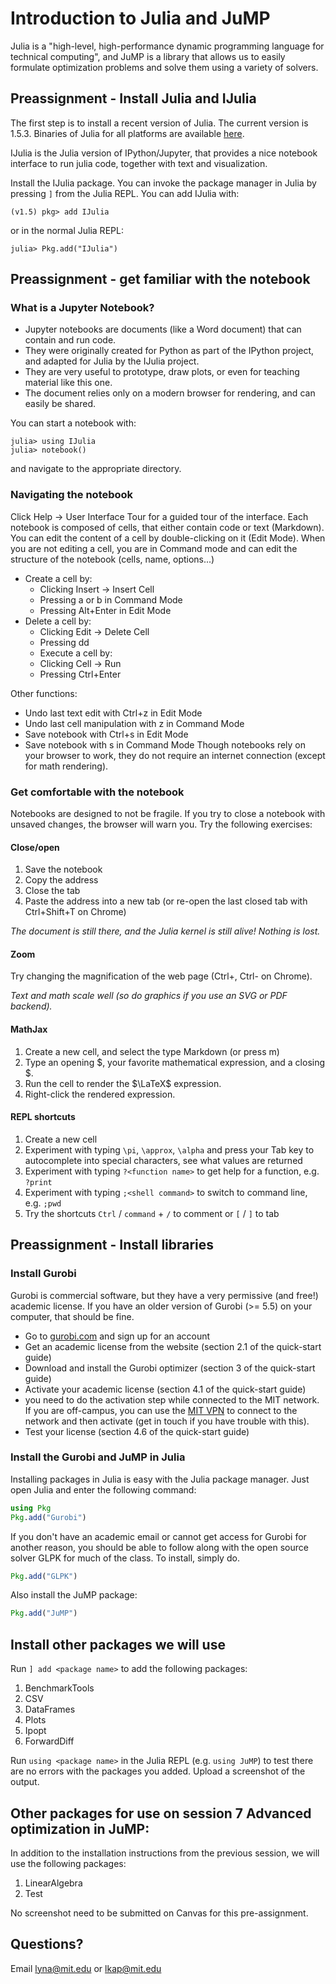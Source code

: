 # Introduction to Julia and JuMP

Julia is a "high-level, high-performance dynamic programming language for technical computing", and JuMP is a library that allows us to easily formulate optimization problems and solve them using a variety of solvers.

## Preassignment - Install Julia and IJulia

The first step is to install a recent version of Julia. The current version is 1.5.3. Binaries of Julia for all platforms are available [here](https://julialang.org/downloads/).

IJulia is the Julia version of IPython/Jupyter, that provides a nice notebook interface to run julia code, together with text and visualization.

Install the IJulia package.
You can invoke the package manager in Julia by pressing `]` from the Julia REPL.
You can add IJulia with:
```
(v1.5) pkg> add IJulia
```
or in the normal Julia REPL:
```
julia> Pkg.add("IJulia")
```

## Preassignment - get familiar with the notebook

### What is a Jupyter Notebook?
- Jupyter notebooks are documents (like a Word document) that can contain and run code.
- They were originally created for Python as part of the IPython project, and adapted for Julia by the IJulia project.
- They are very useful to prototype, draw plots, or even for teaching material like this one.
- The document relies only on a modern browser for rendering, and can easily be shared.

You can start a notebook with:
```
julia> using IJulia
julia> notebook()
```
and navigate to the appropriate directory.

### Navigating the notebook
Click Help -> User Interface Tour for a guided tour of the interface.
Each notebook is composed of cells, that either contain code or text (Markdown).
You can edit the content of a cell by double-clicking on it (Edit Mode).
When you are not editing a cell, you are in Command mode and can edit the structure of the notebook (cells, name, options...)

- Create a cell by:
	- Clicking Insert -> Insert Cell
	- Pressing a or b in Command Mode
	- Pressing Alt+Enter in Edit Mode
- Delete a cell by:
	- Clicking Edit -> Delete Cell
	- Pressing dd
	- Execute a cell by:
	- Clicking Cell -> Run
	- Pressing Ctrl+Enter

Other functions:

- Undo last text edit with Ctrl+z in Edit Mode
- Undo last cell manipulation with z in Command Mode
- Save notebook with Ctrl+s in Edit Mode
- Save notebook with s in Command Mode
Though notebooks rely on your browser to work, they do not require an internet connection (except for math rendering).

### Get comfortable with the notebook
Notebooks are designed to not be fragile. If you try to close a notebook with unsaved changes, the browser will warn you.
Try the following exercises:

#### Close/open
1. Save the notebook
2. Copy the address
3. Close the tab
4. Paste the address into a new tab (or re-open the last closed tab with Ctrl+Shift+T on Chrome)

*The document is still there, and the Julia kernel is still alive! Nothing is lost.*

#### Zoom
Try changing the magnification of the web page (Ctrl+, Ctrl- on Chrome).

*Text and math scale well (so do graphics if you use an SVG or PDF backend).*

#### MathJax
1. Create a new cell, and select the type Markdown (or press m)
2. Type an opening \$, your favorite mathematical expression, and a closing \$.
3. Run the cell to render the $\LaTeX$ expression.
4. Right-click the rendered expression.

#### REPL shortcuts
1. Create a new cell
2. Experiment with typing `\pi`, `\approx`, `\alpha` and press your Tab key to
   autocomplete into special characters, see what values are returned
3. Experiment with typing `?<function name>` to get help for a function, e.g. `?print`
4. Experiment with typing `;<shell command>` to switch to command line, e.g. `;pwd`
5. Try the shortcuts `Ctrl` / `command` + `/` to comment or `[` / `]` to tab

## Preassignment - Install libraries

### Install Gurobi

Gurobi is commercial software, but they have a very permissive (and free!) academic license. If you have an older version of Gurobi (>= 5.5) on your computer, that should be fine.

- Go to [gurobi.com](http://www.gurobi.com) and sign up for an account
- Get an academic license from the website (section 2.1 of the quick-start guide)
- Download and install the Gurobi optimizer (section 3 of the quick-start guide)
- Activate your academic license (section 4.1 of the quick-start guide)
- you need to do the activation step while connected to the MIT network. If you are off-campus, you can use the [MIT VPN](https://ist.mit.edu/vpn) to connect to the network and then activate (get in touch if you have trouble with this).
- Test your license (section 4.6 of the quick-start guide)

### Install the Gurobi and JuMP in Julia

Installing packages in Julia is easy with the Julia package manager. Just open Julia and enter the following command:

```jl
using Pkg
Pkg.add("Gurobi")
```

If you don't have an academic email or cannot get access for Gurobi for another reason, you should be able to follow along with the open source solver GLPK for much of the class. To install, simply do.

```jl
Pkg.add("GLPK")
```

Also install the JuMP package:

```jl
Pkg.add("JuMP")
```

## Install other packages we will use
Run `] add <package name>` to add the following packages:
1. BenchmarkTools
2. CSV
3. DataFrames
4. Plots
5. Ipopt
6. ForwardDiff

Run `using <package name>` in the Julia REPL (e.g. `using JuMP`) to test
there are no errors with the packages you added.
Upload a screenshot of the output.

## Other packages for use on session 7 Advanced optimization in JuMP:
In addition to the installation instructions from the previous session, we will use the following packages:

1. LinearAlgebra
2. Test

No screenshot need to be submitted on Canvas for this pre-assignment.

## Questions?
Email lyna@mit.edu or lkap@mit.edu
